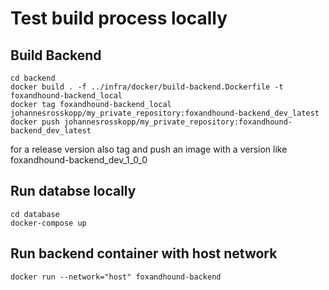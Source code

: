 # Test build process locally

## Build Backend

```
cd backend
docker build . -f ../infra/docker/build-backend.Dockerfile -t foxandhound-backend_local
docker tag foxandhound-backend_local johannesrosskopp/my_private_repository:foxandhound-backend_dev_latest
docker push johannesrosskopp/my_private_repository:foxandhound-backend_dev_latest
```

for a release version also tag and push an image with a version like foxandhound-backend_dev_1_0_0

## Run databse locally

```
cd database
docker-compose up
```

## Run backend container with host network

```
docker run --network="host" foxandhound-backend
```